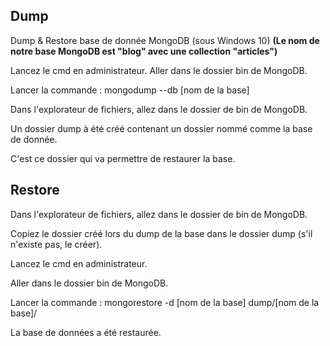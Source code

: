 
## Dump

Dump & Restore base de donnée MongoDB (sous Windows 10)
**(Le nom de notre base MongoDB est "blog" avec une collection "articles")**
  
Lancez le cmd en administrateur.
Aller dans le dossier bin de MongoDB.

Lancer la commande : mongodump --db [nom de la base]

Dans l'explorateur de fichiers, allez dans le dossier de bin de MongoDB.

Un dossier dump à été créé contenant un dossier nommé comme la base de donnée.

C'est ce dossier qui va permettre de restaurer la base.

## Restore

Dans l'explorateur de fichiers, allez dans le dossier de bin de MongoDB.

Copiez le dossier créé lors du dump de la base dans le dossier dump (s'il n'existe pas, le créer).

Lancez le cmd en administrateur.

Aller dans le dossier bin de MongoDB.

Lancer la commande : mongorestore -d [nom de la base] dump/[nom de la base]/

La base de données a été restaurée.

